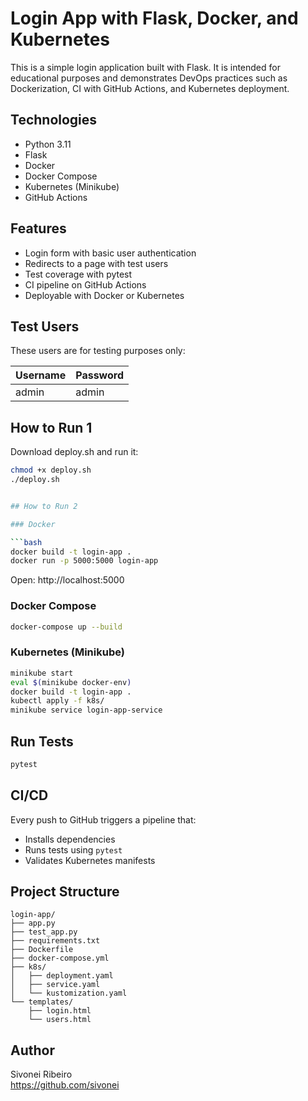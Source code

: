 # Login App with Flask, Docker, and Kubernetes

This is a simple login application built with Flask. It is intended for educational purposes and demonstrates DevOps practices such as Dockerization, CI with GitHub Actions, and Kubernetes deployment.

## Technologies

- Python 3.11
- Flask
- Docker
- Docker Compose
- Kubernetes (Minikube)
- GitHub Actions

## Features

- Login form with basic user authentication
- Redirects to a page with test users
- Test coverage with pytest
- CI pipeline on GitHub Actions
- Deployable with Docker or Kubernetes

## Test Users

These users are for testing purposes only:

| Username | Password   |
|----------|------------|
| admin    | admin      |


## How to Run 1 
Download deploy.sh and run it:
```bash
chmod +x deploy.sh
./deploy.sh


## How to Run 2

### Docker

```bash
docker build -t login-app .
docker run -p 5000:5000 login-app
```

Open: http://localhost:5000

### Docker Compose

```bash
docker-compose up --build
```

### Kubernetes (Minikube)

```bash
minikube start
eval $(minikube docker-env)
docker build -t login-app .
kubectl apply -f k8s/
minikube service login-app-service
```

## Run Tests

```bash
pytest
```

## CI/CD

Every push to GitHub triggers a pipeline that:

- Installs dependencies
- Runs tests using `pytest`
- Validates Kubernetes manifests

## Project Structure

```
login-app/
├── app.py
├── test_app.py
├── requirements.txt
├── Dockerfile
├── docker-compose.yml
├── k8s/
│   ├── deployment.yaml
│   ├── service.yaml
│   └── kustomization.yaml
└── templates/
    ├── login.html
    └── users.html
```

## Author

Sivonei Ribeiro  
https://github.com/sivonei
